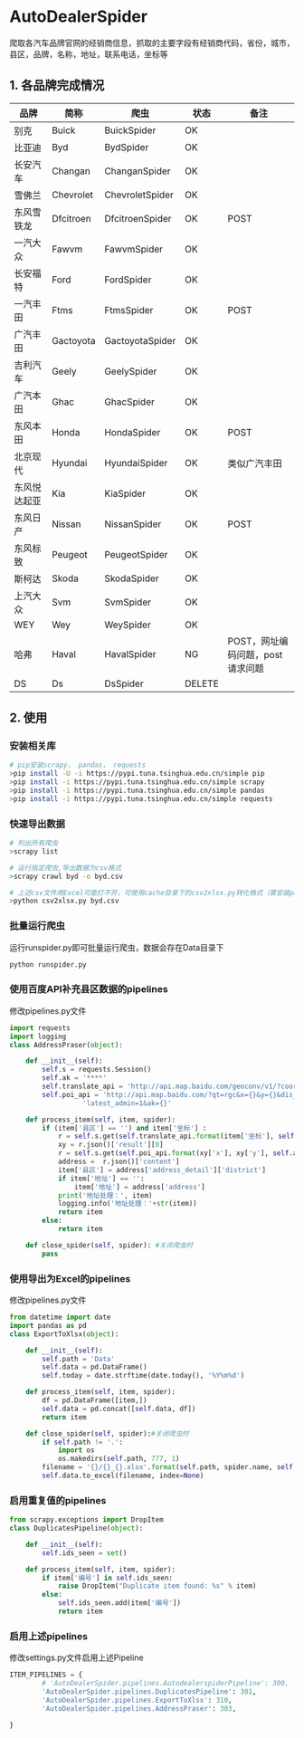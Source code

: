 # AutoDealerSpider
爬取各汽车品牌官网的经销商信息，抓取的主要字段有经销商代码，省份，城市，县区，品牌，名称，地址，联系电话，坐标等


## 1. 各品牌完成情况

 | 品牌 | 简称 | 爬虫 | 状态 | 备注 |
| --------   | -----  | ---- |--------   | -----  | 
| 别克 | Buick | BuickSpider | OK |  |
| 比亚迪 | Byd | BydSpider | OK |  |
| 长安汽车 | Changan | ChanganSpider | OK |  |
| 雪佛兰 | Chevrolet | ChevroletSpider | OK |  |
| 东风雪铁龙 | Dfcitroen | DfcitroenSpider | OK | POST |
| 一汽大众 | Fawvm | FawvmSpider | OK |  |
| 长安福特 | Ford | FordSpider | OK |  |
| 一汽丰田 | Ftms | FtmsSpider | OK | POST |
| 广汽丰田 | Gactoyota | GactoyotaSpider | OK |  |
| 吉利汽车 | Geely | GeelySpider | OK |  |
| 广汽本田 | Ghac | GhacSpider | OK |  |
| 东风本田 | Honda | HondaSpider | OK | POST |
| 北京现代 | Hyundai | HyundaiSpider | OK | 类似广汽丰田 |
| 东风悦达起亚 | Kia | KiaSpider | OK |  |
| 东风日产 | Nissan | NissanSpider | OK | POST |
| 东风标致 | Peugeot | PeugeotSpider | OK |  |
| 斯柯达 | Skoda | SkodaSpider | OK |  |
| 上汽大众 | Svm | SvmSpider | OK |  |
| WEY | Wey | WeySpider | OK |  |
| 哈弗 | Haval | HavalSpider | NG | POST，网址编码问题，post请求问题 |
| DS | Ds | DsSpider | DELETE |  |


## 2. 使用

### 安装相关库
```bash
# pip安装scrapy， pandas， requests
>pip install -U -i https://pypi.tuna.tsinghua.edu.cn/simple pip
>pip install -i https://pypi.tuna.tsinghua.edu.cn/simple scrapy  
>pip install -i https://pypi.tuna.tsinghua.edu.cn/simple pandas
>pip install -i https://pypi.tuna.tsinghua.edu.cn/simple requests  

```

### 快速导出数据
```bash
# 列出所有爬虫
>scrapy list

# 运行指定爬虫,导出数据为csv格式
>scrapy crawl byd -o byd.csv

# 上述csv文件用Excel可能打不开，可使用cache目录下的csv2xlsx.py转化格式（需安装pandas库）
>python csv2xlsx.py byd.csv

```
### 批量运行爬虫
运行runspider.py即可批量运行爬虫，数据会存在Data目录下
```bash
python runspider.py
```

### 使用百度API补充县区数据的pipelines

修改pipelines.py文件
```python
import requests
import logging
class AddressPraser(object):

    def __init__(self):
        self.s = requests.Session()
        self.ak = '****'
        self.translate_api = 'http://api.map.baidu.com/geoconv/v1/?coords={}&from=5&to=6&ak={}'
        self.poi_api = 'http://api.map.baidu.com/?qt=rgc&x={}&y={}&dis_poi=100&poi_num=10&' \
                  'latest_admin=1&ak={}'

    def process_item(self, item, spider):
        if (item['县区'] == '') and item['坐标'] :
            r = self.s.get(self.translate_api.format(item['坐标'], self.ak),)
            xy = r.json()['result'][0]
            r = self.s.get(self.poi_api.format(xy['x'], xy['y'], self.ak),)
            address =  r.json()['content']
            item['县区'] = address['address_detail']['district']
            if item['地址'] == '':
                item['地址'] = address['address']
            print('地址处理：', item)
            logging.info('地址处理：'+str(item))
            return item
        else:
            return item

    def close_spider(self, spider): #关闭爬虫时
        pass
```

### 使用导出为Excel的pipelines

修改pipelines.py文件
```python
from datetime import date
import pandas as pd
class ExportToXlsx(object):

    def __init__(self):
        self.path = 'Data'
        self.data = pd.DataFrame()
        self.today = date.strftime(date.today(), '%Y%m%d')

    def process_item(self, item, spider):
        df = pd.DataFrame([item,])
        self.data = pd.concat([self.data, df])
        return item

    def close_spider(self, spider):#关闭爬虫时
        if self.path != '.':
            import os
            os.makedirs(self.path, 777, 1)
        filename = '{}/{}_{}.xlsx'.format(self.path, spider.name, self.today )
        self.data.to_excel(filename, index=None)
```

### 启用重复值的pipelines
```python
from scrapy.exceptions import DropItem
class DuplicatesPipeline(object):

    def __init__(self):
        self.ids_seen = set()

    def process_item(self, item, spider):
        if item['编号'] in self.ids_seen:
            raise DropItem("Duplicate item found: %s" % item)
        else:
            self.ids_seen.add(item['编号'])
            return item
```
### 启用上述pipelines

修改settings.py文件启用上述Pipeline
```python
ITEM_PIPELINES = {
        # 'AutoDealerSpider.pipelines.AutodealerspiderPipeline': 300,
        'AutoDealerSpider.pipelines.DuplicatesPipeline': 301,
        'AutoDealerSpider.pipelines.ExportToXlsx': 310,
        'AutoDealerSpider.pipelines.AddressPraser': 303,

}
```
